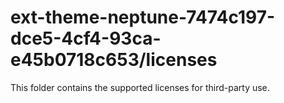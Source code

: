 # ext-theme-neptune-7474c197-dce5-4cf4-93ca-e45b0718c653/licenses

This folder contains the supported licenses for third-party use.
